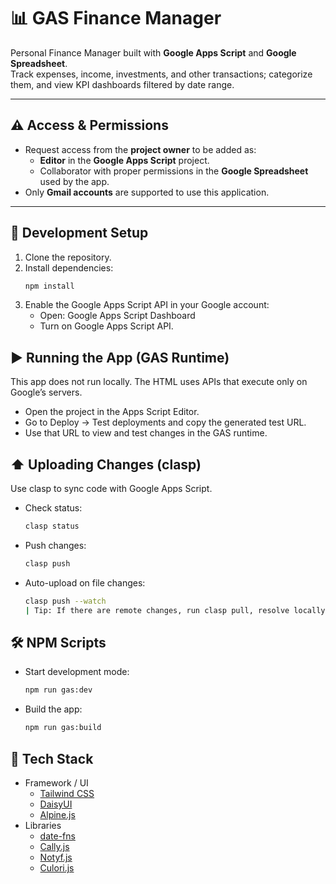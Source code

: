 # 📊 GAS Finance Manager

Personal Finance Manager built with **Google Apps Script** and **Google Spreadsheet**.  
Track expenses, income, investments, and other transactions; categorize them, and view KPI dashboards filtered by date range.

---

## ⚠️ Access & Permissions

-   Request access from the **project owner** to be added as:
    -   **Editor** in the **Google Apps Script** project.
    -   Collaborator with proper permissions in the **Google Spreadsheet** used by the app.
-   Only **Gmail accounts** are supported to use this application.

---

## 🔧 Development Setup

1. Clone the repository.
2. Install dependencies:
    ```bash
    npm install
    ```
3. Enable the Google Apps Script API in your Google account:
    - Open: Google Apps Script Dashboard
    - Turn on Google Apps Script API.

## ▶️ Running the App (GAS Runtime)

This app does not run locally. The HTML uses APIs that execute only on Google’s servers.

-   Open the project in the Apps Script Editor.
-   Go to Deploy → Test deployments and copy the generated test URL.
-   Use that URL to view and test changes in the GAS runtime.

## ⬆️ Uploading Changes (clasp)

Use clasp to sync code with Google Apps Script.

-   Check status:
    ```bash
    clasp status
    ```
-   Push changes:
    ```bash
    clasp push
    ```
-   Auto-upload on file changes:
    ```bash
    clasp push --watch
    | Tip: If there are remote changes, run clasp pull, resolve locally, and then clasp push.

## 🛠️ NPM Scripts

-   Start development mode:
    ```bash
    npm run gas:dev
    ```
-   Build the app:
    ```bash
    npm run gas:build
    ```

## 🎨 Tech Stack

-   Framework / UI
    -   [Tailwind CSS](https://tailwindcss.com/docs)
    -   [DaisyUI](https://daisyui.com/docs/install/)
    -   [Alpine.js](https://alpinejs.dev/start-here)
-   Libraries
    -   [date-fns](https://date-fns.org/docs/Getting-Started)
    -   [Cally.js](https://wicky.nillia.ms/cally/)
    -   [Notyf.js](https://carlosroso.com/notyf/)
    -   [Culori.js](https://culorijs.org/)
